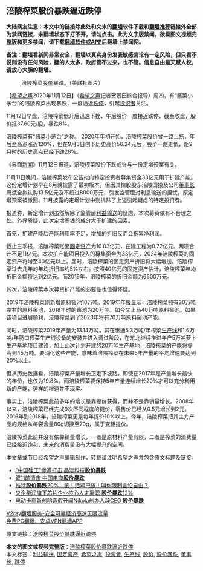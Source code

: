  <h2>涪陵榨菜股价暴跌逼近跌停</h2> <p class="notice"><b>大陆网友注意：本文中的链接除此处和文末的<a href="https://github.com/bannedbook/fanqiang" >翻墙</a>软件下载和<a href="https://github.com/killgcd/justmysocks/blob/master/README.md">翻墙推荐</a>链接外全部为禁网链接，未翻墙状态下打不开，请勿点击。此为文字版禁闻，欲看图文视频完整版和更多禁闻，请下载<a href="https://github.com/bannedbook/fanqiang">翻墙软件或APP</a>后翻墙上禁闻网。</p><p>备注：翻墙看新闻非常安全，翻墙以真实身份发表敏感言论有一定风险，但只看不说则没有任何风险，翻的人太多，政府管不过来，也不管。信息自由是天赋人权，请放心大胆的翻墙。</b></p>  <div class="entry"> <figure><figcaption>涪陵榨菜<a href="https://www.bannedbook.org/bnews/tag/%E8%82%A1%E4%BB%B7/" class="st_tag internal_tag" rel="tag" title="标签 股价 下的日志">股价</a>暴跌。（美联社图片）</figcaption></figure> <p>【<span class='wp_keywordlink_affiliate'><a href="https://www.soundofhope.org" title="希望之声" target="_blank">希望之声</a></span>2020年11月12日】（<a href="https://www.bannedbook.org/bnews/tag/%e5%b8%8c%e6%9c%9b%e4%b9%8b%e5%a3%b0/" class="st_tag internal_tag" rel="tag" title="标签 希望之声 下的日志">希望之声</a>记者贺景田综合报导）周四，有“酱菜小茅台”的涪陵榨菜出现暴跌，一度逼近<a href="https://www.bannedbook.org/bnews/tag/%E8%B7%8C%E5%81%9C/" class="st_tag internal_tag" rel="tag" title="标签 跌停 下的日志">跌停</a>，引起<a href="https://www.bannedbook.org/bnews/tag/%e6%8a%95%e8%b5%84%e8%80%85/" class="st_tag internal_tag" rel="tag" title="标签 投资者 下的日志">投资者</a>关注。</p> <p>11月12日早盘，涪陵榨菜低开后迅速下挫，午后股价一度接近跌停，截至收盘，股价报37.60元/股，暴跌8%。</p> <p>涪陵榨菜有“酱菜小茅台”之称。 2020年年初开始，涪陵榨菜股价曾一路上扬，年后至高点涨近120%，但在9月3日创下历史高价56.24元后，股价一路走低，距9月时的历史高点已经下跌26%。</p> <p>《界面<span class='wp_keywordlink_affiliate'><a href="https://www.bannedbook.org/" title="新闻">新闻</a></span>》11月12日报道，涪陵榨菜股价下跌或许与一份定增预案有关。</p>  <p>11月11日晚间，涪陵榨菜发布公告拟向特定投资者募集资金33亿元用于扩建产能。这份定增计划早在8月就披露了最初版本，但因其控股股东涪陵国投及公司<a href="https://www.bannedbook.org/bnews/tag/%e8%91%a3%e4%ba%8b%e9%95%bf/" class="st_tag internal_tag" rel="tag" title="标签 董事长 下的日志">董事长</a>周斌全拟认购13.5亿元及不超过8000万元，引发监管层对利息输送的担忧，原定增预案被撤回。11月披露的定增计划中则排除了上述引起疑虑的特定投资者。</p> <p>报道称，新定增计划虽然解除了监管层<a href="https://www.bannedbook.org/bnews/tag/%e5%88%a9%e7%9b%8a%e8%be%93%e9%80%81/" class="st_tag internal_tag" rel="tag" title="标签 利益输送 下的日志">利益输送</a>的疑虑，本次募资依有不合理之处。外界质疑，此次定增圈钱的成分大于扩建的因素。</p> <p>首先，扩建产能后产能利用率不足，增加的折旧反而会拖累净利润。</p> <p>截止三季报，涪陵榨菜账面<a href="https://www.bannedbook.org/bnews/tag/%E5%9B%BA%E5%AE%9A%E8%B5%84%E4%BA%A7/" class="st_tag internal_tag" rel="tag" title="标签 固定资产 下的日志">固定资产</a>为10.03亿元，在建工程为0.72亿元。两项合计不足11亿元。本次扩产能项目投入的募集资金为33亿元，2024年涪陵榨菜的固定资产将增至40亿元以上。届时，涪陵榨菜的固定资产折旧将大幅增加。涪陵榨菜过去几年的年均折旧率约5%左右。按照40亿元的固定资产估计，涪陵榨菜年均折旧金额将达到2亿元。而2019年，涪陵榨菜的折旧金额为6600万元。</p>  <p>其次，涪陵榨菜本次募资扩产能的必要性也值得怀疑。</p> <p>2019年涪陵榨菜刚新增原料窖池10万吨。2019年年报显示，涪陵榨菜拥有30万吨左右的原料窖池，2018年时的窖池为20万吨。如今又上马40万吨原料窖池。如果该项目进展顺利，涪陵榨菜到了2023年将有70万吨原料窖池产能。</p> <p>同时，涪陵榨菜2019年产量为13.14万吨。其在惠通5.3万吨/年榨菜<a href="https://www.bannedbook.org/bnews/tag/%E7%94%9F%E4%BA%A7%E7%BA%BF/" class="st_tag internal_tag" rel="tag" title="标签 生产线 下的日志">生产线</a>和1.6万吨/年脆口榨菜生产线设备的安装并进入调试阶段，在东北继续推进年产5万吨萝卜生产基地项目建设，加上此次计划开建的20万吨生产基地，涪陵榨菜的产能将提高到45万吨。要消化这些产能，意味着涪陵榨菜在未来5年产量的平均增速要达到20%以上。</p> <p>但从历史数据看，涪陵榨菜产量增长正走下坡路。即使在2017年是产量增长最快的年份，也仅为19.8%。而涪陵榨菜要保持5年产量连续增长20%才可以充分利用新的产能，这样的增速并不现实。</p>  <p>事实上，涪陵榨菜此前多年的增长是靠提价获得，而并不是靠销量增长。2008年以来，涪陵榨菜已经完成9次不同程度的提价，零售价已经从0.5元增长到2元。2016年到2018年，涪陵榨菜更是每年提价10%以上。今年，涪陵榨菜把其主力产品的规格从每袋含量80g切换至70g，属于变相提价。</p> <p>涪陵榨菜此前并没有依靠销量增长，一者是原材料产量有限，二者是榨菜的消费量已经接近饱和，未来的消费量没有大幅提升的空间。</p> <p>本文章或节目经希望之声编辑制作，转载请注明希望之声并包含原文标题及链接。</p> <ul class='op-related-articles' title='相关阅读'> <li><a href='https://www.bannedbook.org/bnews/bannedvideo/20201112/1429916.html' target='_blank'>“中国硅王”惨遭打击 晶澳科技<b>股价暴跌</b></a></li> <li><a href='https://www.bannedbook.org/bnews/bannedvideo/20201111/1429332.html' target='_blank'>双11前遭击 中国电商<b>股价暴跌</b></a></li> <li><a href='https://www.bannedbook.org/bnews/bannedvideo/20201031/1423354.html' target='_blank'>推特<b>股价暴跌</b>20%，该！活鸡巴该！叫你限制言论自由？</a></li> <li><a href='https://www.bannedbook.org/bnews/comments/20201021/1417412.html' target='_blank'>央企华润旗下芯片企业核心人才离职 <b>股价暴跌</b>12%</a></li> <li><a href='https://www.bannedbook.org/bnews/baitai/20200923/1401799.html' target='_blank'>电动卡车新创陷造假丑闻Nikola创办人辞CEO <b>股价暴跌</b></a></li> </ul> <p class="texttj"> <a href="https://www.bannedbook.org/forum23/topic22702.html" target="_blank">V2ray翻墙服务-安全可靠经济高速无限流量</a><br/> <a href="https://github.com/bannedbook/fanqiang/wiki/%E7%A6%81%E9%97%BB%E7%BD%91%E5%AE%89%E5%8D%93%E7%BF%BB%E5%A2%99%E6%96%B0%E9%97%BBAPP" target="_blank">免费PC翻墙、安卓VPN翻墙APP</a></p><p>原文链接：<a class="src_link"  href="https://www.soundofhope.org/post/442186" target="_blank">涪陵榨菜股价暴跌逼近跌停</a></p> <a name='sharetosocial'></a>       <div><b>本文的图文或视频完整版</b>：<a href='https://www.bannedbook.org/bnews/comments/20201113/1430222.html'>涪陵榨菜股价暴跌逼近跌停</a></div>  </div><!--END ENTRY--> <div class="postfooter"> <div>本文标签：<a href="https://www.bannedbook.org/bnews/tag/%e5%88%a9%e7%9b%8a%e8%be%93%e9%80%81/" rel="tag">利益输送</a>, <a href="https://www.bannedbook.org/bnews/tag/%E5%9B%BA%E5%AE%9A%E8%B5%84%E4%BA%A7/" rel="tag">固定资产</a>, <a href="https://www.bannedbook.org/bnews/tag/%e5%b8%8c%e6%9c%9b%e4%b9%8b%e5%a3%b0/" rel="tag">希望之声</a>, <a href="https://www.bannedbook.org/bnews/tag/%e6%8a%95%e8%b5%84%e8%80%85/" rel="tag">投资者</a>, <a href="https://www.bannedbook.org/bnews/tag/%E7%94%9F%E4%BA%A7%E7%BA%BF/" rel="tag">生产线</a>, <a href="https://www.bannedbook.org/bnews/tag/%E8%82%A1%E4%BB%B7/" rel="tag">股价</a>, <a href="https://www.bannedbook.org/bnews/tag/%E8%82%A1%E4%BB%B7%E6%9A%B4%E8%B7%8C/" rel="tag">股价暴跌</a>, <a href="https://www.bannedbook.org/bnews/tag/%e8%91%a3%e4%ba%8b%e9%95%bf/" rel="tag">董事长</a>, <a href="https://www.bannedbook.org/bnews/tag/%E8%B7%8C%E5%81%9C/" rel="tag">跌停</a></div>  </div><!--END POSTFOOTER--> 